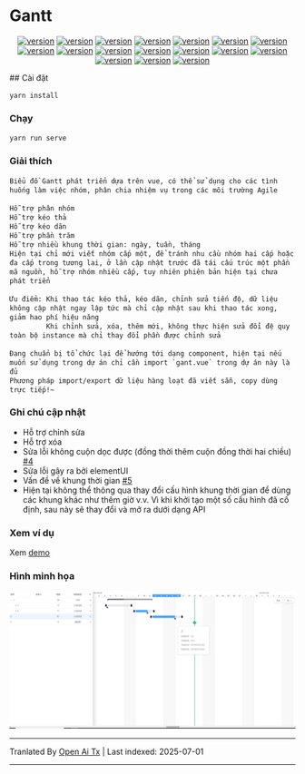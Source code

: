 # Gantt
<div style="text-align: center"><p><a href="https://openaitx.github.io/view.html?user=GGBeng1&project=Gantt&lang=en"><img src="https://img.shields.io/badge/EN-white" alt="version"></a> <a href="https://openaitx.github.io/view.html?user=GGBeng1&project=Gantt&lang=zh-CN"><img src="https://img.shields.io/badge/简中-white" alt="version"></a> <a href="https://openaitx.github.io/view.html?user=GGBeng1&project=Gantt&lang=zh-TW"><img src="https://img.shields.io/badge/繁中-white" alt="version"></a> <a href="https://openaitx.github.io/view.html?user=GGBeng1&project=Gantt&lang=ja"><img src="https://img.shields.io/badge/日本語-white" alt="version"></a> <a href="https://openaitx.github.io/view.html?user=GGBeng1&project=Gantt&lang=ko"><img src="https://img.shields.io/badge/한국어-white" alt="version"></a> <a href="https://openaitx.github.io/view.html?user=GGBeng1&project=Gantt&lang=th"><img src="https://img.shields.io/badge/ไทย-white" alt="version"></a> <a href="https://openaitx.github.io/view.html?user=GGBeng1&project=Gantt&lang=fr"><img src="https://img.shields.io/badge/Français-white" alt="version"></a> <a href="https://openaitx.github.io/view.html?user=GGBeng1&project=Gantt&lang=de"><img src="https://img.shields.io/badge/Deutsch-white" alt="version"></a> <a href="https://openaitx.github.io/view.html?user=GGBeng1&project=Gantt&lang=es"><img src="https://img.shields.io/badge/Español-white" alt="version"></a> <a href="https://openaitx.github.io/view.html?user=GGBeng1&project=Gantt&lang=it"><img src="https://img.shields.io/badge/Italiano-white" alt="version"></a> <a href="https://openaitx.github.io/view.html?user=GGBeng1&project=Gantt&lang=ru"><img src="https://img.shields.io/badge/Русский-white" alt="version"></a> <a href="https://openaitx.github.io/view.html?user=GGBeng1&project=Gantt&lang=pt"><img src="https://img.shields.io/badge/Português-white" alt="version"></a> <a href="https://openaitx.github.io/view.html?user=GGBeng1&project=Gantt&lang=nl"><img src="https://img.shields.io/badge/Nederlands-white" alt="version"></a> <a href="https://openaitx.github.io/view.html?user=GGBeng1&project=Gantt&lang=pl"><img src="https://img.shields.io/badge/Polski-white" alt="version"></a> <a href="https://openaitx.github.io/view.html?user=GGBeng1&project=Gantt&lang=ar"><img src="https://img.shields.io/badge/العربية-white" alt="version"></a> <a href="https://openaitx.github.io/view.html?user=GGBeng1&project=Gantt&lang=tr"><img src="https://img.shields.io/badge/Türkçe-white" alt="version"></a> <a href="https://openaitx.github.io/view.html?user=GGBeng1&project=Gantt&lang=vi"><img src="https://img.shields.io/badge/Tiếng Việt-white" alt="version"></a> </p></div>
## Cài đặt

```
yarn install
```

### Chạy

```
yarn run serve
```

### Giải thích

```
Biểu đồ Gantt phát triển dựa trên vue, có thể sử dụng cho các tình huống làm việc nhóm, phân chia nhiệm vụ trong các môi trường Agile

Hỗ trợ phân nhóm
Hỗ trợ kéo thả
Hỗ trợ kéo dãn
Hỗ trợ phần trăm
Hỗ trợ nhiều khung thời gian: ngày, tuần, tháng
Hiện tại chỉ mới viết nhóm cấp một, để tránh nhu cầu nhóm hai cấp hoặc đa cấp trong tương lai, ở lần cập nhật trước đã tái cấu trúc một phần mã nguồn, hỗ trợ nhóm nhiều cấp, tuy nhiên phiên bản hiện tại chưa phát triển

Ưu điểm: Khi thao tác kéo thả, kéo dãn, chỉnh sửa tiến độ, dữ liệu không cập nhật ngay lập tức mà chỉ cập nhật sau khi thao tác xong, giảm hao phí hiệu năng
         Khi chỉnh sửa, xóa, thêm mới, không thực hiện sửa đổi đệ quy toàn bộ instance mà chỉ thay đổi phần được chỉnh sửa

Đang chuẩn bị tổ chức lại để hướng tới dạng component, hiện tại nếu muốn sử dụng trong dự án chỉ cần import `gant.vue` trong dự án này là đủ
Phương pháp import/export dữ liệu hàng loạt đã viết sẵn, copy dùng trực tiếp!~

```

### Ghi chú cập nhật

- Hỗ trợ chỉnh sửa
- Hỗ trợ xóa
- Sửa lỗi không cuộn dọc được (đồng thời thêm cuộn đồng thời hai chiều) [#4](https://github.com/GGBeng1/Gantt/issues/4)
- Sửa lỗi gây ra bởi elementUI
- Vấn đề về khung thời gian [#5](https://github.com/GGBeng1/Gantt/issues/5)
- Hiện tại không thể thông qua thay đổi cấu hình khung thời gian để dùng các khung khác như thêm giờ v.v. Vì khi khởi tạo một số cấu hình đã cố định, sau này sẽ thay đổi và mở ra dưới dạng API


### Xem ví dụ

Xem [demo](https://ggbeng1.github.io/Gantt/#/)

### Hình minh họa

<img src="https://raw.githubusercontent.com/GGBeng1/Gantt/master/public/demo.png" alt="">


---


Tranlated By [Open Ai Tx](https://github.com/OpenAiTx/OpenAiTx) | Last indexed: 2025-07-01


---